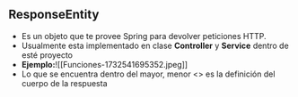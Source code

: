 ## ResponseEntity
- Es un objeto que te provee Spring para devolver peticiones HTTP. 
- Usualmente esta implementado en clase **Controller** y **Service** dentro de esté proyecto 
- **Ejemplo:**![[Funciones-1732541695352.jpeg]]
- Lo que se encuentra dentro del mayor, menor <> es la definición del cuerpo de la respuesta